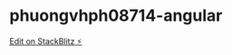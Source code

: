 # phuongvhph08714-angular

[Edit on StackBlitz ⚡️](https://stackblitz.com/edit/phuongvhph08714-angular)